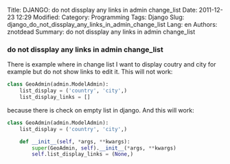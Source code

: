 Title: DJANGO: do not dissplay any links in admin change_list
Date: 2011-12-23 12:29
Modified: 
Category: Programming
Tags: Django
Slug: django_do_not_dissplay_any_links_in_admin_change_list
Lang: en
Authors: znotdead
Summary: do not dissplay any links in admin change_list

### do not dissplay any links in admin change_list

There is example where in change list I want to display coutry and city for example but do not show links to edit it.
This will not work:
```python
class GeoAdmin(admin.ModelAdmin):
    list_display = ('country', 'city',)
    list_display_links = []
```
because there is check on empty list in django.
And this will work:
```python
class GeoAdmin(admin.ModelAdmin):
    list_display = ('country', 'city',)

    def __init__(self, *args, **kwargs):
        super(GeoAdmin, self).__init__(*args, **kwargs)
        self.list_display_links = (None,)
```
